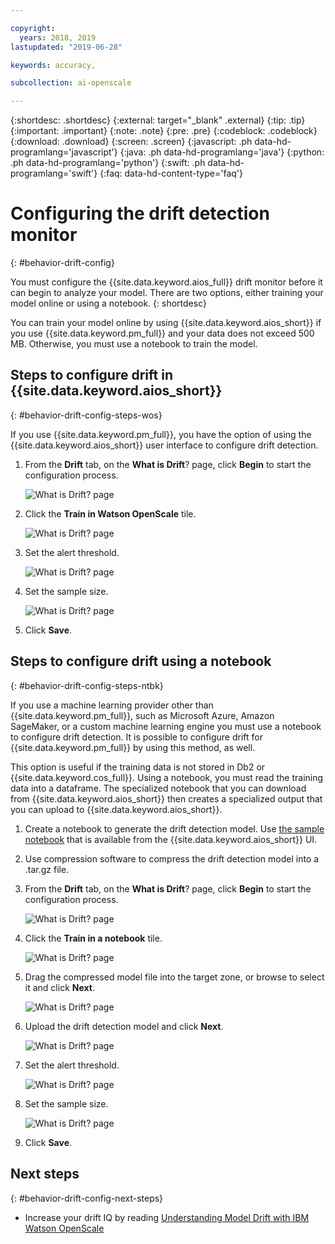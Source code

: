 ```yaml
---

copyright:
  years: 2018, 2019
lastupdated: "2019-06-28"

keywords: accuracy, 

subcollection: ai-openscale

---
```


{:shortdesc: .shortdesc}
{:external: target="_blank" .external}
{:tip: .tip}
{:important: .important}
{:note: .note}
{:pre: .pre}
{:codeblock: .codeblock}
{:download: .download}
{:screen: .screen}
{:javascript: .ph data-hd-programlang='javascript'}
{:java: .ph data-hd-programlang='java'}
{:python: .ph data-hd-programlang='python'}
{:swift: .ph data-hd-programlang='swift'}
{:faq: data-hd-content-type='faq'}

# Configuring the drift detection monitor
{: #behavior-drift-config}

You must configure the {{site.data.keyword.aios_full}} drift monitor before it can begin to analyze your model. There are two options, either training your model online or using a notebook.
{: shortdesc}

You can train your model online by using {{site.data.keyword.aios_short}}
if you use {{site.data.keyword.pm_full}} and your data does not exceed 500 MB. Otherwise, you must use a notebook to train the model.

## Steps to configure drift in {{site.data.keyword.aios_short}}
{: #behavior-drift-config-steps-wos}

If you use {{site.data.keyword.pm_full}}, you have the option of using the {{site.data.keyword.aios_short}} user interface to configure drift detection.

1. From the **Drift** tab, on the **What is Drift**? page, click **Begin** to start the configuration process.

   ![What is Drift? page](images/drift-config-1.png)

2. Click the **Train in Watson OpenScale** tile.

   ![What is Drift? page](images/drift-config-2.png)

3. Set the alert threshold.

   ![What is Drift? page](images/drift-config-3.png)

3. Set the sample size.

   ![What is Drift? page](images/drift-config-4.png)
   
3. Click **Save**.


## Steps to configure drift using a notebook
{: #behavior-drift-config-steps-ntbk}

If you use a machine learning provider other than {{site.data.keyword.pm_full}}, such as Microsoft Azure, Amazon SageMaker, or a custom machine learning engine you must use a notebook to configure drift detection. It is possible to configure drift for {{site.data.keyword.pm_full}} by using this method, as well.

This option is useful if the training data is not stored in Db2 or {{site.data.keyword.cos_full}}. Using a notebook, you must read the training data into a dataframe. The specialized notebook that you can download from {{site.data.keyword.aios_short}} then creates a specialized output that you can upload to {{site.data.keyword.aios_short}}.

1. Create a notebook to generate the drift detection model. Use [the sample notebook](https://github.com/IBM-Watson/aios-data-distribution/blob/master/training_statistics_notebook.ipynb) that is available from the {{site.data.keyword.aios_short}} UI.
2. Use compression software to compress the drift detection model into a .tar.gz file.

1. From the **Drift** tab, on the **What is Drift**? page, click **Begin** to start the configuration process.

   ![What is Drift? page](images/drift-config-1.png)

2. Click the **Train in a notebook** tile.

   ![What is Drift? page](images/drift-config-2.png)

3. Drag the compressed model file into the target zone, or browse to select it and click **Next**.

   ![What is Drift? page](images/drift-config-2b.png)
   
3. Upload the drift detection model and click **Next**.

   ![What is Drift? page](images/drift-config-upload.png)
   
3. Set the alert threshold.

   ![What is Drift? page](images/drift-config-3.png)

3. Set the sample size.

   ![What is Drift? page](images/drift-config-4.png)
   
3. Click **Save**.

## Next steps
{: #behavior-drift-config-next-steps}

- Increase your drift IQ by reading [Understanding Model Drift with IBM Watson OpenScale](https://medium.com/@manish.bhide/4c5401aa8da4)
